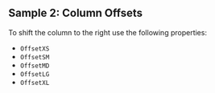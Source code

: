 ## Sample 2: Column Offsets

To shift the column to the right use the following properties:  

* `OffsetXS`
* `OffsetSM`
* `OffsetMD`
* `OffsetLG`
* `OffsetXL`